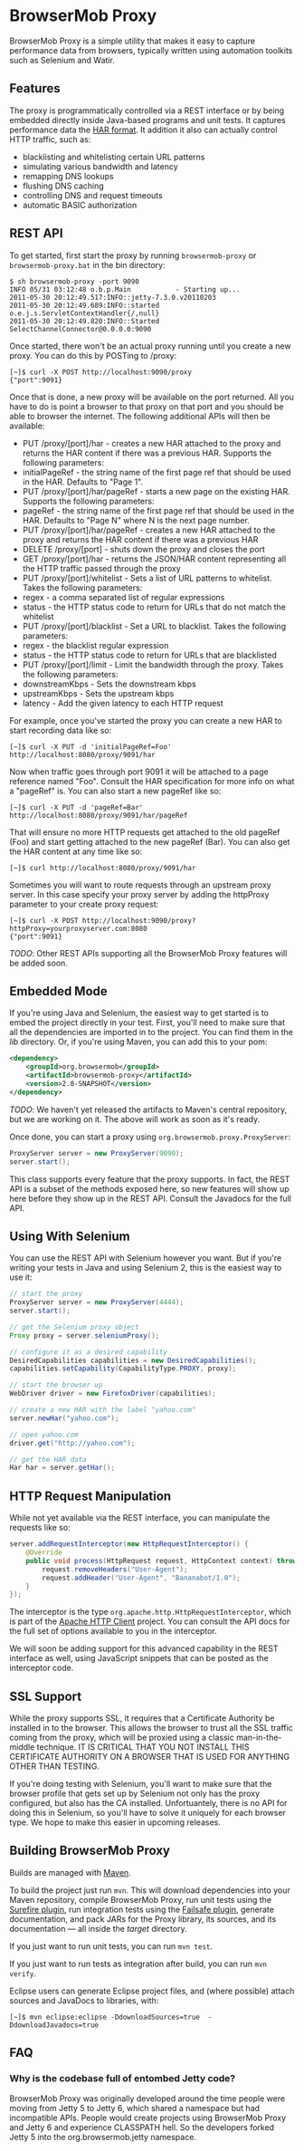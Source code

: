 BrowserMob Proxy
================

BrowserMob Proxy is a simple utility that makes it easy to capture performance data from browsers, typically written using automation toolkits such as Selenium and Watir.

Features
--------

The proxy is programmatically controlled via a REST interface or by being embedded directly inside Java-based programs and unit tests. It captures performance data the [HAR format](http://groups.google.com/group/http-archive-specification). It addition it also can actually control HTTP traffic, such as:

 - blacklisting and whitelisting certain URL patterns
 - simulating various bandwidth and latency
 - remapping DNS lookups
 - flushing DNS caching
 - controlling DNS and request timeouts
 - automatic BASIC authorization

REST API
--------

To get started, first start the proxy by running `browsermob-proxy` or `browsermob-proxy.bat` in the bin directory:

    $ sh browsermob-proxy -port 9090
    INFO 05/31 03:12:48 o.b.p.Main           - Starting up...
    2011-05-30 20:12:49.517:INFO::jetty-7.3.0.v20110203
    2011-05-30 20:12:49.689:INFO::started o.e.j.s.ServletContextHandler{/,null}
    2011-05-30 20:12:49.820:INFO::Started SelectChannelConnector@0.0.0.0:9090

Once started, there won't be an actual proxy running until you create a new proxy. You can do this by POSTing to /proxy:

    [~]$ curl -X POST http://localhost:9090/proxy
    {"port":9091}

Once that is done, a new proxy will be available on the port returned. All you have to do is point a browser to that proxy on that port and you should be able to browser the internet. The following additional APIs will then be available:

 - PUT /proxy/[port]/har - creates a new HAR attached to the proxy and returns the HAR content if there was a previous HAR. Supports the following parameters:
  - initialPageRef - the string name of the first page ref that should be used in the HAR. Defaults to "Page 1".
 - PUT /proxy/[port]/har/pageRef - starts a new page on the existing HAR. Supports the following parameters:
  - pageRef - the string name of the first page ref that should be used in the HAR. Defaults to "Page N" where N is the next page number.
 - PUT /proxy/[port]/har/pageRef - creates a new HAR attached to the proxy and returns the HAR content if there was a previous HAR
 - DELETE /proxy/[port] - shuts down the proxy and closes the port
 - GET /proxy/[port]/har - returns the JSON/HAR content representing all the HTTP traffic passed through the proxy
 - PUT /proxy/[port]/whitelist - Sets a list of URL patterns to whitelist. Takes the following parameters:
  - regex - a comma separated list of regular expressions
  - status - the HTTP status code to return for URLs that do not match the whitelist
 - PUT /proxy/[port]/blacklist - Set a URL to blacklist. Takes the following parameters:
  - regex - the blacklist regular expression
  - status - the HTTP status code to return for URLs that are blacklisted
 - PUT /proxy/[port]/limit - Limit the bandwidth through the proxy. Takes the following parameters:
  - downstreamKbps - Sets the downstream kbps
  - upstreamKbps - Sets the upstream kbps
  - latency - Add the given latency to each HTTP request

For example, once you've started the proxy you can create a new HAR to start recording data like so:

    [~]$ curl -X PUT -d 'initialPageRef=Foo' http://localhost:8080/proxy/9091/har

Now when traffic goes through port 9091 it will be attached to a page reference named "Foo". Consult the HAR specification for more info on what a "pageRef" is. You can also start a new pageRef like so:

    [~]$ curl -X PUT -d 'pageRef=Bar' http://localhost:8080/proxy/9091/har/pageRef

That will ensure no more HTTP requests get attached to the old pageRef (Foo) and start getting attached to the new pageRef (Bar). You can also get the HAR content at any time like so:

    [~]$ curl http://localhost:8080/proxy/9091/har

Sometimes you will want to route requests through an upstream proxy server. In this case specify your proxy server by adding the httpProxy parameter to your create proxy request:

    [~]$ curl -X POST http://localhost:9090/proxy?httpProxy=yourproxyserver.com:8080
    {"port":9091}

*TODO*: Other REST APIs supporting all the BrowserMob Proxy features will be added soon.

Embedded Mode
-------------

If you're using Java and Selenium, the easiest way to get started is to embed the project directly in your test. First, you'll need to make sure that all the dependencies are imported in to the project. You can find them in the *lib* directory. Or, if you're using Maven, you can add this to your pom:

```xml
<dependency>
    <groupId>org.browsermob</groupId>
    <artifactId>browsermob-proxy</artifactId>
    <version>2.0-SNAPSHOT</version>
</dependency>
```

*TODO*: We haven't yet released the artifacts to Maven's central repository, but we are working on it. The above will work as soon as it's ready.

Once done, you can start a proxy using `org.browsermob.proxy.ProxyServer`:

```java
ProxyServer server = new ProxyServer(9090);
server.start();
```

This class supports every feature that the proxy supports. In fact, the REST API is a subset of the methods exposed here, so new features will show up here before they show up in the REST API. Consult the Javadocs for the full API.

Using With Selenium
-------------------

You can use the REST API with Selenium however you want. But if you're writing your tests in Java and using Selenium 2, this is the easiest way to use it:

```java
// start the proxy
ProxyServer server = new ProxyServer(4444);
server.start();

// get the Selenium proxy object
Proxy proxy = server.seleniumProxy();

// configure it as a desired capability
DesiredCapabilities capabilities = new DesiredCapabilities();
capabilities.setCapability(CapabilityType.PROXY, proxy);

// start the browser up
WebDriver driver = new FirefoxDriver(capabilities);

// create a new HAR with the label "yahoo.com"
server.newHar("yahoo.com");

// open yahoo.com
driver.get("http://yahoo.com");

// get the HAR data
Har har = server.getHar();
```

HTTP Request Manipulation
-------------------

While not yet available via the REST interface, you can manipulate the requests like so:

```java
server.addRequestInterceptor(new HttpRequestInterceptor() {
    @Override
    public void process(HttpRequest request, HttpContext context) throws HttpException, IOException {
        request.removeHeaders("User-Agent");
        request.addHeader("User-Agent", "Bananabot/1.0");
    }
});
```

The interceptor is the type `org.apache.http.HttpRequestInterceptor`, which is part of the [Apache HTTP Client](http://hc.apache.org/httpcomponents-client-ga/) project. You can consult the API docs for the full set of options available to you in the interceptor.

We will soon be adding support for this advanced capability in the REST interface as well, using JavaScript snippets that can be posted as the interceptor code.

SSL Support
-----------

While the proxy supports SSL, it requires that a Certificate Authority be installed in to the browser. This allows the browser to trust all the SSL traffic coming from the proxy, which will be proxied using a classic man-in-the-middle technique. IT IS CRITICAL THAT YOU NOT INSTALL THIS CERTIFICATE AUTHORITY ON A BROWSER THAT IS USED FOR ANYTHING OTHER THAN TESTING.

If you're doing testing with Selenium, you'll want to make sure that the browser profile that gets set up by Selenium not only has the proxy configured, but also has the CA installed. Unfortuantely, there is no API for doing this in Selenium, so you'll have to solve it uniquely for each browser type. We hope to make this easier in upcoming releases.

Building BrowserMob Proxy
-------------------------

Builds are managed with [Maven](http://maven.apache.org/).

To build the project just run `mvn`. This will download dependencies into your Maven repository, compile BrowserMob Proxy, run unit tests using the [Surefire plugin](http://maven.apache.org/plugins/maven-surefire-plugin/), run integration tests using the [Failsafe plugin](http://maven.apache.org/plugins/maven-failsafe-plugin/), generate documentation, and pack JARs for the Proxy library, its sources, and its documentation — all inside the *target* directory.

If you just want to run unit tests, you can run `mvn test`.

If you just want to run tests as integration after build, you can run `mvn verify`.

Eclipse users can generate Eclipse project files, and (where possible) attach sources and JavaDocs to libraries, with:

    [~]$ mvn eclipse:eclipse -DdownloadSources=true  -DdownloadJavadocs=true

FAQ
---

### Why is the codebase full of entombed Jetty code?

BrowserMob Proxy was originally developed around the time people were moving from Jetty 5 to Jetty 6, which shared a namespace but had incompatible APIs. People would create projects using BrowserMob Proxy and Jetty 6 and experience CLASSPATH hell. So the developers forked Jetty 5 into the org.browsermob.jetty namespace.
